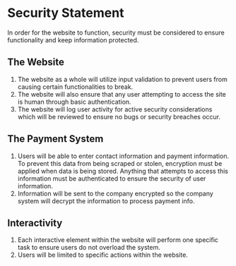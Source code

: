 # Security Statement

In order for the website to function, security must be considered to ensure functionality and keep information protected.
## The Website
1) The website as a whole will utilize input validation to prevent users from causing certain functionalities to break. 
2) The website will also ensure that any user attempting to access the site is human through basic authentication.
3) The website will log user activity for active security considerations which will be reviewed to ensure no bugs or security breaches occur.
## The Payment System
1) Users will be able to enter contact information and payment information. To prevent this data from being scraped or stolen, encryption must be applied when data is being stored. Anything that attempts to access this information must be authenticated to ensure the security of user information.
2) Information will be sent to the company encrypted so the company system will decrypt the information to process payment info.
## Interactivity
1) Each interactive element within the website will perform one specific task to ensure users do not overload the system.
2) Users will be limited to specific actions within the website.

